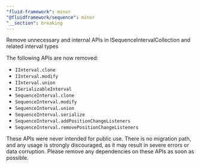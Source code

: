 ```yaml
---
"fluid-framework": minor
"@fluidframework/sequence": minor
"__section": breaking
---
```

Remove unnecessary and internal APIs in ISequenceIntervalCollection and related interval types

The following APIs are now removed:
- `IInterval.clone`
- `IInterval.modify`
- `IInterval.union`
- `ISerializableInterval`
- `SequenceInterval.clone`
- `SequenceInterval.modify`
- `SequenceInterval.union`
- `SequenceInterval.serialize`
- `SequenceInterval.addPositionChangeListeners`
- `SequenceInterval.removePositionChangeListeners`

These APIs were never intended for public use. There is no migration path, and any usage is strongly discouraged, as it may result in severe errors or data corruption. Please remove any dependencies on these APIs as soon as possible.
